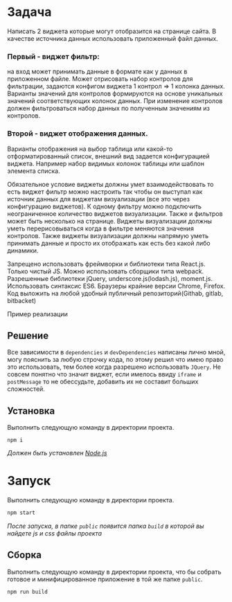 # Задача

Написать 2 виджета которые могут отобразится на странице сайта. В качестве источника данных использовать приложенный файл данных.

### Первый - виджет фильтр:

на вход может принимать данные в формате как у данных в приложенном файле. Может отрисовать набор контролов для фильтрации, задаются конфигом виджета 1 контрол => 1 колонка данных. Варианты значений для контролов формируются на основе уникальных значений соответствующих колонок данных. При изменение контролов должен фильтроваться набор данных по полученным значениям из контролов.

### Второй - виджет отображения данных.

Варианты отображения на выбор таблица или какой-то отформатированный список, внешний вид задается конфигурацией виджета. Например набор видимых колонок таблицы или шаблон элемента списка.


Обязательное условие виджеты должны умет взаимодействовать то есть виджет фильтр можно настроить так чтобы он выступал как источник данных для виджетам визуализации (все это через конфигурацию виджетов). К одному фильтру можно подключить неограниченное количество виджетов визуализации. Также и фильтров может быть несколько на странице. Виджеты визуализации должны уметь перерисовываться когда в фильтре меняются значения контролов. Также виджеты визуализации должны напрямую уметь принимать данные и просто их отображать как есть без какой либо динамики.

Запрещено использовать фреймворки и библиотеки типа React.js. Только чистый JS. Можно использовать сборщики типа webpack. Разрешенные библиотеки jQuery, underscore.js(lodash.js), moment.js. Использовать синтаксис ES6. Браузеры крайние версии Chrome, Firefox. Код выложить на любой удобный публичный репозиторий(Githab, gitlab, bitbacket)

Пример реализации



## Решение

Все зависимости в `dependencies` и `devDependencies` написаны лично мной, могу пояснить за любую строчку кода,
по этому решил что имею право это использовать, тем более когда разрешено использовать `JQuery`.
Не совсем понятно что значит виджет, если имелось ввиду `iframe` и `postMessage` то не обессудьте,
добавить их не составит больших сложностей.

## Установка

Выполнить следующую команду в директории проекта.

```shell
npm i
```

*Должен быть установлен [Node.js](https://nodejs.org/)*

# Запуск

Выполнить следующую команду в директории проекта.

```bash
npm start
```

*После запуска, в папке `public` появится папка `build` в которой вы найдете js и css файлы проекта*

## Сборка

Выполнить следующую команду в директории проекта, что бы собрать готовое и минифицированное приложение в той же папке `public`.

```bash
npm run build
```
